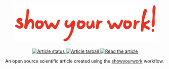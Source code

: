<p align="center">
<a href="https://github.com/showyourwork/showyourwork">
<img width = "450" src="https://raw.githubusercontent.com/showyourwork/.github/main/images/showyourwork.png" alt="showyourwork"/>
</a>
<br>
<br>
<a href="https://github.com/{{ cookiecutter.user }}/{{ cookiecutter.repo }}/actions/workflows/build.yml">
<img src="https://github.com/{{ cookiecutter.user }}/{{ cookiecutter.repo }}/actions/workflows/build.yml/badge.svg" alt="Article status"/>
</a>
<a href="https://github.com/{{ cookiecutter.user }}/{{ cookiecutter.repo }}/raw/main-pdf/arxiv.tar.gz">
<img src="https://img.shields.io/badge/article-tarball-blue.svg?style=flat" alt="Article tarball"/>
</a>
<a href="https://github.com/{{ cookiecutter.user }}/{{ cookiecutter.repo }}/raw/main-pdf/ms.pdf">
<img src="https://img.shields.io/badge/article-pdf-blue.svg?style=flat" alt="Read the article"/>
</a>
</p>

An open source scientific article created using the [showyourwork](https://github.com/showyourwork/showyourwork) workflow.
